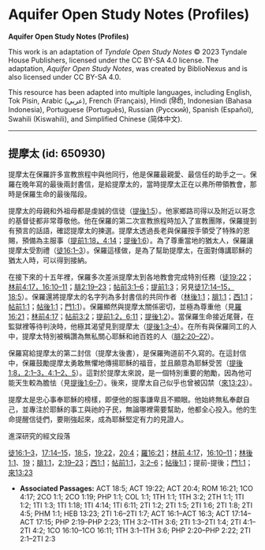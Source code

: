 # Aquifer Open Study Notes (Profiles)

**Aquifer Open Study Notes (Profiles)**

This work is an adaptation of *Tyndale Open Study Notes* © 2023 Tyndale House Publishers, licensed under the CC BY\-SA 4\.0 license. The adaptation, *Aquifer Open Study Notes*, was created by BiblioNexus and is also licensed under CC BY\-SA 4\.0\.

This resource has been adapted into multiple languages, including English, Tok Pisin, Arabic (عربي), French (Français), Hindi (हिंदी), Indonesian (Bahasa Indonesia), Portuguese (Português), Russian (Русский), Spanish (Español), Swahili (Kiswahili), and Simplified Chinese (简体中文).



--------------------------------

## 提摩太 (id: 650930)

提摩太在保羅許多宣教旅程中與他同行，他是保羅最親愛、最信任的助手之一。保羅在晚年寫的最後兩封書信，是給提摩太的，當時提摩太正在以弗所帶領教會，那時是保羅生命的最後階段。

提摩太的母親和外祖母都是虔誠的信徒（[提後1:5](https://ref.ly/2Tim1:5)）。他家鄉路司得以及附近以哥念的基督徒都非常尊敬他。他在保羅的第二次宣教旅程時加入了宣教團隊，保羅提到有預言的話語，確認提摩太的揀選。提摩太透過長老與保羅按手領受了特殊的恩賜，預備為主服事（[提前1:18，](https://ref.ly/1Tim1:18)[4:14](https://ref.ly/1Tim4:14)；[提後1:6](https://ref.ly/2Tim1:6)）。為了尊重當地的猶太人，保羅讓提摩太受割禮（[徒16:1–3](https://ref.ly/Acts16:1-Acts16:3)）。保羅這樣做，是為了幫助提摩太，在面對傳講耶穌的猶太人時，可以得到接納。

在接下來的十五年裡，保羅多次差派提摩太到各地教會完成特別任務（[徒19:22](https://ref.ly/Acts19:22)；[林前4:17，](https://ref.ly/1Cor4:17)[16:10–11](https://ref.ly/1Cor16:10-1Cor16:11)；[腓2:19–23](https://ref.ly/Phil2:19-Phil2:23)；[帖前3:1–6](https://ref.ly/1Thess3:1-1Thess3:6)；[提前1:3](https://ref.ly/1Tim1:3)；另見[徒17:14–15，](https://ref.ly/Acts17:14-Acts17:15)[18:5](https://ref.ly/Acts18:5)）。保羅還將提摩太的名字列為多封書信的共同作者（[林後1:1](https://ref.ly/2Cor1:1)；[腓1:1](https://ref.ly/Phil1:1)；[西1:1](https://ref.ly/Col1:1)；[帖前1:1](https://ref.ly/1Thess1:1)；[帖後1:1](https://ref.ly/2Thess1:1)；[門1:1](https://ref.ly/Phlm1:1)）。保羅顯然與提摩太關係密切，並極為尊重他（見[羅16:21](https://ref.ly/Rom16:21)；[林前4:17](https://ref.ly/1Cor4:17)；[帖前3:2](https://ref.ly/1Thess3:2)；[提前1:2，](https://ref.ly/1Tim1:2)[6:11](https://ref.ly/1Tim6:11)；[提後1:2](https://ref.ly/2Tim1:2)）。當保羅生命接近尾聲，在監獄裡等待判決時，他極其渴望見到提摩太（[提後1:3–4](https://ref.ly/2Tim1:3-2Tim1:4)）。在所有與保羅同工的人中，提摩太特別被稱讚為無私關心耶穌和祂百姓的人（[腓2:20–22](https://ref.ly/Phil2:20-Phil2:22)）。

保羅寫給提摩太的第二封信（提摩太後書），是保羅殉道前不久寫的。在這封信中，保羅鼓勵提摩太勇敢無懼地傳揚耶穌的福音，並且願意為耶穌受苦（[提後1:8，](https://ref.ly/2Tim1:8)[2:1–3，](https://ref.ly/2Tim2:1-2Tim2:3)[4:1–2、](https://ref.ly/2Tim4:1-2Tim4:2)[5](https://ref.ly/2Tim4:5)）。這對於提摩太來說，是一個特別重要的勉勵，因為他可能天生較為膽怯（見[提後1:6–7](https://ref.ly/2Tim1:6-2Tim1:7)）。後來，提摩太自己似乎也曾被囚禁（[來13:23](https://ref.ly/Heb13:23)）。

提摩太是忠心事奉耶穌的榜樣，即便他的服事謙卑且不顯眼。他始終無私奉獻自己，並專注於耶穌的事工與祂的子民，無論哪裡需要幫助，他都全心投入。他的生命提醒信徒們，要剛強起來，成為耶穌堅定有力的見證人。

進深研究的經文段落

[徒16:1–3](https://ref.ly/Acts16:1-Acts16:3)，[17:14–15](https://ref.ly/Acts17:14-Acts17:15)，[18:5](https://ref.ly/Acts18:5)，[19:22](https://ref.ly/Acts19:22)，[20:4](https://ref.ly/Acts20:4)；[羅16:21](https://ref.ly/Rom16:21)；[林前 4:17](https://ref.ly/1Cor4:17)，[16:10–11](https://ref.ly/1Cor16:10-1Cor16:11)；[林後1:1](https://ref.ly/2Cor1:1)、[19](https://ref.ly/2Cor1:19)；[腓1:1](https://ref.ly/Phil1:1)，[2:19–23](https://ref.ly/Phil2:19-Phil2:23)；[西1:1](https://ref.ly/Col1:1)；[帖前1:1](https://ref.ly/1Thess1:1)，[3:2–6](https://ref.ly/1Thess3:2-1Thess3:6)；[帖後1:1](https://ref.ly/2Thess1:1)；提前\-提後；[門1:1](https://ref.ly/Phlm1:1)；[來13:23](https://ref.ly/Heb13:23)

* **Associated Passages:** ACT 18:5; ACT 19:22; ACT 20:4; ROM 16:21; 1CO 4:17; 2CO 1:1; 2CO 1:19; PHP 1:1; COL 1:1; 1TH 1:1; 1TH 3:2; 2TH 1:1; 1TI 1:2; 1TI 1:3; 1TI 1:18; 1TI 4:14; 1TI 6:11; 2TI 1:2; 2TI 1:5; 2TI 1:6; 2TI 1:8; 2TI 4:5; PHM 1:1; HEB 13:23; 2TI 1:6–2TI 1:7; ACT 16:1–ACT 16:3; ACT 17:14–ACT 17:15; PHP 2:19–PHP 2:23; 1TH 3:2–1TH 3:6; 2TI 1:3–2TI 1:4; 2TI 4:1–2TI 4:2; 1CO 16:10–1CO 16:11; 1TH 3:1–1TH 3:6; PHP 2:20–PHP 2:22; 2TI 2:1–2TI 2:3

